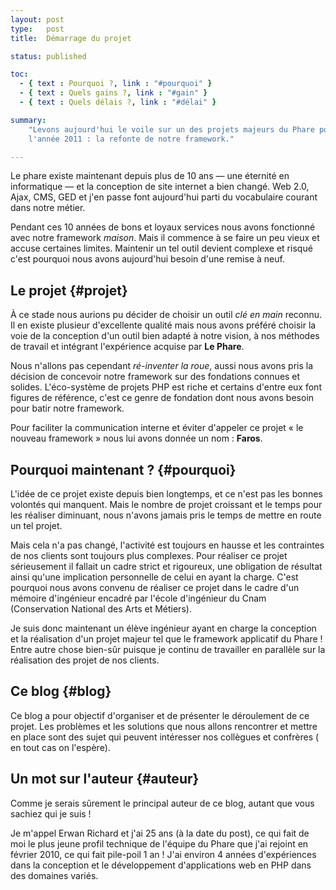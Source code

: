 ```yaml
---
layout: post
type:   post
title:  Démarrage du projet

status: published

toc:
  - { text : Pourquoi ?, link : "#pourquoi" }
  - { text : Quels gains ?, link : "#gain" }
  - { text : Quels délais ?, link : "#délai" }

summary:
    "Levons aujourd'hui le voile sur un des projets majeurs du Phare pour
    l'année 2011 : la refonte de notre framework."

---
```


Le phare existe maintenant depuis plus de 10 ans — une éternité en
informatique — et la conception de site internet a bien changé. Web 2.0,
Ajax, CMS, GED et j'en passe font aujourd'hui parti du vocabulaire courant
dans notre métier.

Pendant ces 10 années de bons et loyaux services nous avons fonctionné avec
notre framework *maison*. Mais il commence à se faire un peu vieux et accuse
certaines limites. Maintenir un tel outil devient complexe et risqué c'est
pourquoi nous avons aujourd'hui besoin d'une remise à neuf.


## Le projet {#projet}

À ce stade nous aurions pu décider de choisir un outil _clé en main_ reconnu.
Il en existe plusieur d'excellente qualité mais nous avons préféré choisir
la voie de la conception d'un outil bien adapté à notre vision, à nos
méthodes de travail et intégrant l'expérience acquise par **Le Phare**.

Nous n'allons pas cependant _ré-inventer la roue_, aussi nous avons pris
la décision de concevoir notre framework sur des fondations connues et
solides. L'éco-système de projets PHP est riche et certains d'entre eux font
figures de référence, c'est ce genre de fondation dont nous avons besoin
pour batir notre framework.

Pour faciliter la communication interne et éviter d'appeler ce projet « le
nouveau framework » nous lui avons donnée un nom : **Faros**.


## Pourquoi maintenant ? {#pourquoi}

L'idée de ce projet existe depuis bien longtemps, et ce n'est pas les bonnes
volontés qui manquent. Mais le nombre de projet croissant et le temps pour
les réaliser diminuant, nous n'avons jamais pris le temps de mettre en route
un tel projet.

Mais cela n'a pas changé, l'activité est toujours en hausse et les
contraintes de nos clients sont toujours plus complexes. Pour réaliser ce
projet sérieusement il fallait un cadre strict et rigoureux, une obligation
de résultat ainsi qu'une implication personnelle de celui en ayant la charge.
C'est pourquoi nous avons convenu de réaliser ce projet dans le cadre d'un
mémoire d'ingénieur encadré par l'école d'ingénieur du Cnam (Conservation
National des Arts et Métiers).

Je suis donc maintenant un élève ingénieur ayant en charge la conception et
la réalisation d'un projet majeur tel que le framework applicatif du Phare !
Entre autre chose bien-sûr puisque je continu de travailler en parallèle sur
la réalisation des projet de nos clients.


## Ce blog {#blog}

Ce blog a pour objectif d'organiser et de présenter le déroulement de ce
projet. Les problèmes et les solutions que nous allons rencontrer et mettre
en place sont des sujet qui peuvent intéresser nos collègues et confrères (
en tout cas on l'espère).


## Un mot sur l'auteur {#auteur}

Comme je serais sûrement le principal auteur de ce blog, autant que vous
sachiez qui je suis !

Je m'appel Erwan Richard et j'ai 25 ans (à la date du post), ce qui fait de
moi le plus jeune profil technique de l'équipe du Phare que j'ai rejoint en
février 2010, ce qui fait pile-poil 1 an !
J'ai environ 4 années d'expériences dans la conception et le développement
d'applications web en PHP dans des domaines variés.
